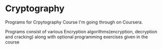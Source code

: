 # Cryptography
Programs for Crpytography Course I'm going through on Coursera.

Programs consist of various Encryption algorithms(encryption, decryption and cracking) along with optional programming exercises given in the course
